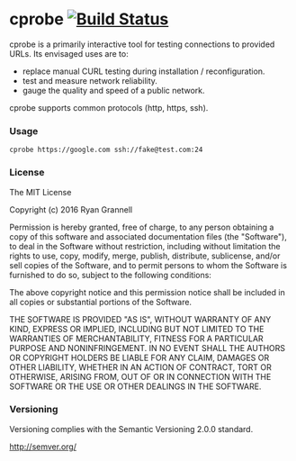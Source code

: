 
# cprobe [![Build Status](https://travis-ci.org/rgrannell1/cprobe.png?branch=master)](https://travis-ci.org/rgrannell1/cprobe)

cprobe is a primarily interactive tool for testing connections to provided URLs. Its envisaged uses are to:

- replace manual CURL testing during installation / reconfiguration.
- test and measure network reliability.
- gauge the quality and speed of a public network.

cprobe supports common protocols (http, https, ssh).

### Usage

```
cprobe https://google.com ssh://fake@test.com:24
```

### License

The MIT License

Copyright (c) 2016 Ryan Grannell

Permission is hereby granted, free of charge, to any person obtaining a copy of this software and associated documentation files (the "Software"), to deal in the Software without restriction, including without limitation the rights to use, copy, modify, merge, publish, distribute, sublicense, and/or sell copies of the Software, and to permit persons to whom the Software is furnished to do so, subject to the following conditions:

The above copyright notice and this permission notice shall be included in all copies or substantial portions of the Software.

THE SOFTWARE IS PROVIDED "AS IS", WITHOUT WARRANTY OF ANY KIND, EXPRESS OR IMPLIED, INCLUDING BUT NOT LIMITED TO THE WARRANTIES OF MERCHANTABILITY, FITNESS FOR A PARTICULAR PURPOSE AND NONINFRINGEMENT. IN NO EVENT SHALL THE AUTHORS OR COPYRIGHT HOLDERS BE LIABLE FOR ANY CLAIM, DAMAGES OR OTHER LIABILITY, WHETHER IN AN ACTION OF CONTRACT, TORT OR OTHERWISE, ARISING FROM, OUT OF OR IN CONNECTION WITH THE SOFTWARE OR THE USE OR OTHER DEALINGS IN THE SOFTWARE.

### Versioning

Versioning complies with the Semantic Versioning 2.0.0 standard.

http://semver.org/
